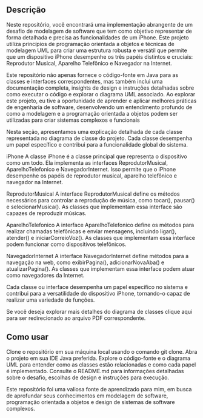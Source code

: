 ## Descrição

Neste repositório, você encontrará uma implementação abrangente de um desafio de modelagem de software que tem como objetivo representar de forma detalhada e precisa as funcionalidades de um iPhone. Este projeto utiliza princípios de programação orientada a objetos e técnicas de modelagem UML para criar uma estrutura robusta e versátil que permite que um dispositivo iPhone desempenhe os três papéis distintos e cruciais: Reprodutor Musical, Aparelho Telefônico e Navegador na Internet.

Este repositório não apenas fornece o código-fonte em Java para as classes e interfaces correspondentes, mas também inclui uma documentação completa, insights de design e instruções detalhadas sobre como executar o código e explorar o diagrama UML associado. Ao explorar este projeto, eu tive a oportunidade de aprender e aplicar melhores práticas de engenharia de software, desenvolvendo um entendimento profundo de como a modelagem e a programação orientada a objetos podem ser utilizadas para criar sistemas complexos e funcionais

Nesta seção, apresentamos uma explicação detalhada de cada classe representada no diagrama de classe do projeto. Cada classe desempenha um papel específico e contribui para a funcionalidade global do sistema.

iPhone
A classe iPhone é a classe principal que representa o dispositivo como um todo. Ela implementa as interfaces ReprodutorMusical, AparelhoTelefonico e NavegadorInternet. Isso permite que o iPhone desempenhe os papéis de reprodutor musical, aparelho telefônico e navegador na Internet.

ReprodutorMusical
A interface ReprodutorMusical define os métodos necessários para controlar a reprodução de música, como tocar(), pausar() e selecionarMusica(). As classes que implementam essa interface são capazes de reproduzir músicas.

AparelhoTelefonico
A interface AparelhoTelefonico define os métodos para realizar chamadas telefônicas e enviar mensagens, incluindo ligar(), atender() e iniciarCorreioVoz(). As classes que implementam essa interface podem funcionar como dispositivos telefônicos.

NavegadorInternet
A interface NavegadorInternet define métodos para a navegação na web, como exibirPagina(), adicionarNovaAba() e atualizarPagina(). As classes que implementam essa interface podem atuar como navegadores da Internet.

Cada classe ou interface desempenha um papel específico no sistema e contribui para a versatilidade do dispositivo iPhone, tornando-o capaz de realizar uma variedade de funções.

Se você deseja explorar mais detalhes do diagrama de classes clique aqui para ser redirecionado ao arquivo PDF correspondente.



## Como usar

Clone o repositório em sua máquina local usando o comando git clone. Abra o projeto em sua IDE Java preferida. Explore o código-fonte e o diagrama UML para entender como as classes estão relacionadas e como cada papel é implementado. Consulte o README.md para informações detalhadas sobre o desafio, escolhas de design e instruções para execução.

Este repositório foi uma valiosa fonte de aprendizado para mim, em busca de aprofundar seus conhecimentos em modelagem de software, programação orientada a objetos e design de sistemas de software complexos.
